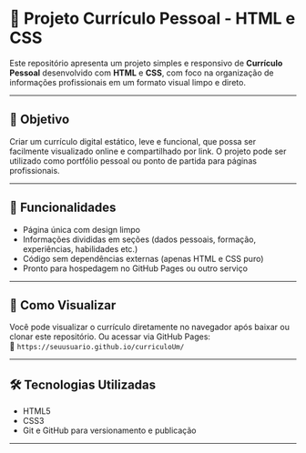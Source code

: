 # 💼 Projeto Currículo Pessoal - HTML e CSS

Este repositório apresenta um projeto simples e responsivo de **Currículo Pessoal** desenvolvido com **HTML** e **CSS**, com foco na organização de informações profissionais em um formato visual limpo e direto.

---

## 📝 Objetivo

Criar um currículo digital estático, leve e funcional, que possa ser facilmente visualizado online e compartilhado por link.
O projeto pode ser utilizado como portfólio pessoal ou ponto de partida para páginas profissionais.

---

## 📌 Funcionalidades

- Página única com design limpo
- Informações divididas em seções (dados pessoais, formação, experiências, habilidades etc.)
- Código sem dependências externas (apenas HTML e CSS puro)
- Pronto para hospedagem no GitHub Pages ou outro serviço

---

## 🚀 Como Visualizar

Você pode visualizar o currículo diretamente no navegador após baixar ou clonar este repositório.
Ou acessar via GitHub Pages:  
📎 `https://seuusuario.github.io/curriculoUm/`

---

## 🛠️ Tecnologias Utilizadas

- HTML5
- CSS3
- Git e GitHub para versionamento e publicação

---
